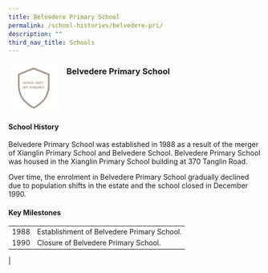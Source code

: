 ```yaml
---
title: Belvedere Primary School
permalink: /school-histories/belvedere-pri/
description: ""
third_nav_title: Schools
---
```

<img src="/images/belvederepri1.png" style="width:20%;margin-right:15px;" align="left">

### **Belvedere Primary School**

<br clear="left">



#### **School History**
Belvedere Primary School was established in 1988 as a result of the merger of Xianglin Primary School and Belvedere School. Belvedere Primary School was housed in the Xianglin Primary School building at 370 Tanglin Road.  
  
Over time, the enrolment in Belvedere Primary School gradually declined due to population shifts in the estate and the school closed in December 1990.

#### **Key Milestones**

|  |  |
|:---:|---|
| 1988 | Establishment of Belvedere Primary School. |
| 1990 | Closure of Belvedere Primary School. |
|

